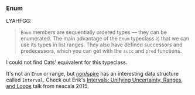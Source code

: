 
  [IntervalsTalk]: https://newcircle.com/s/post/1729/intervals_unifying_uncertainty_ranges_and_loops_erik_osheim_video
  [spire]: https://github.com/non/spire

### Enum

LYAHFGG:

> `Enum` members are sequentially ordered types — they can be enumerated. The main advantage of the `Enum` typeclass is that we can use its types in list ranges. They also have defined successors and predecessors, which you can get with the `succ` and `pred` functions.

I could not find Cats' equivalent for this typeclass.

It's not an `Enum` or range, but [non/spire][spire] has an interesting data structure called `Interval`.
Check out Erik's [Intervals: Unifying Uncertainty, Ranges, and Loops][IntervalsTalk] talk from nescala 2015.
